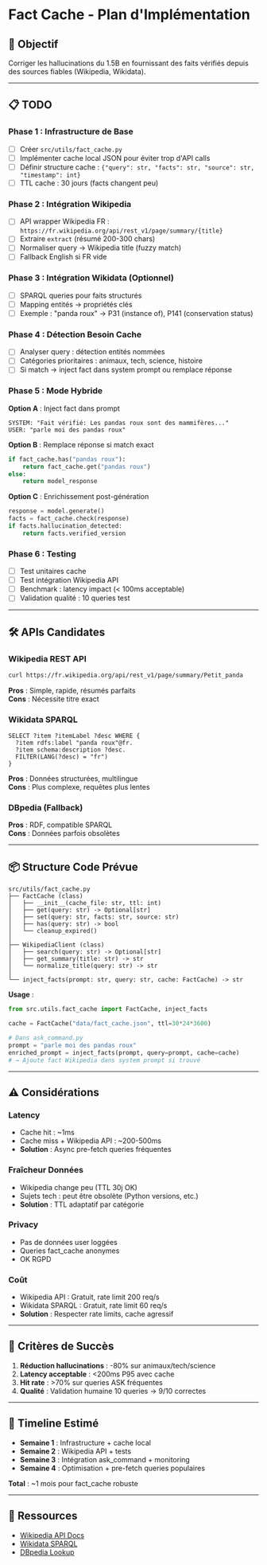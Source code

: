 # Fact Cache - Plan d'Implémentation

## 🎯 Objectif
Corriger les hallucinations du 1.5B en fournissant des faits vérifiés depuis des sources fiables (Wikipedia, Wikidata).

---

## 📋 TODO

### Phase 1 : Infrastructure de Base
- [ ] Créer `src/utils/fact_cache.py`
- [ ] Implémenter cache local JSON pour éviter trop d'API calls
- [ ] Définir structure cache : `{"query": str, "facts": str, "source": str, "timestamp": int}`
- [ ] TTL cache : 30 jours (facts changent peu)

### Phase 2 : Intégration Wikipedia
- [ ] API wrapper Wikipedia FR : `https://fr.wikipedia.org/api/rest_v1/page/summary/{title}`
- [ ] Extraire `extract` (résumé 200-300 chars)
- [ ] Normaliser query → Wikipedia title (fuzzy match)
- [ ] Fallback English si FR vide

### Phase 3 : Intégration Wikidata (Optionnel)
- [ ] SPARQL queries pour faits structurés
- [ ] Mapping entités → propriétés clés
- [ ] Exemple : "panda roux" → P31 (instance of), P141 (conservation status)

### Phase 4 : Détection Besoin Cache
- [ ] Analyser query : détection entités nommées
- [ ] Catégories prioritaires : animaux, tech, science, histoire
- [ ] Si match → inject fact dans system prompt ou remplace réponse

### Phase 5 : Mode Hybride
**Option A** : Inject fact dans prompt
```
SYSTEM: "Fait vérifié: Les pandas roux sont des mammifères..."
USER: "parle moi des pandas roux"
```

**Option B** : Remplace réponse si match exact
```python
if fact_cache.has("pandas roux"):
    return fact_cache.get("pandas roux")
else:
    return model_response
```

**Option C** : Enrichissement post-génération
```python
response = model.generate()
facts = fact_cache.check(response)
if facts.hallucination_detected:
    return facts.verified_version
```

### Phase 6 : Testing
- [ ] Test unitaires cache
- [ ] Test intégration Wikipedia API
- [ ] Benchmark : latency impact (< 100ms acceptable)
- [ ] Validation qualité : 10 queries test

---

## 🛠️ APIs Candidates

### Wikipedia REST API
```bash
curl https://fr.wikipedia.org/api/rest_v1/page/summary/Petit_panda
```
**Pros** : Simple, rapide, résumés parfaits  
**Cons** : Nécessite titre exact

### Wikidata SPARQL
```sparql
SELECT ?item ?itemLabel ?desc WHERE {
  ?item rdfs:label "panda roux"@fr.
  ?item schema:description ?desc.
  FILTER(LANG(?desc) = "fr")
}
```
**Pros** : Données structurées, multilingue  
**Cons** : Plus complexe, requêtes plus lentes

### DBpedia (Fallback)
**Pros** : RDF, compatible SPARQL  
**Cons** : Données parfois obsolètes

---

## 📦 Structure Code Prévue

```
src/utils/fact_cache.py
├── FactCache (class)
│   ├── __init__(cache_file: str, ttl: int)
│   ├── get(query: str) -> Optional[str]
│   ├── set(query: str, facts: str, source: str)
│   ├── has(query: str) -> bool
│   └── cleanup_expired()
│
├── WikipediaClient (class)
│   ├── search(query: str) -> Optional[str]
│   ├── get_summary(title: str) -> str
│   └── normalize_title(query: str) -> str
│
└── inject_facts(prompt: str, query: str, cache: FactCache) -> str
```

**Usage** :
```python
from src.utils.fact_cache import FactCache, inject_facts

cache = FactCache("data/fact_cache.json", ttl=30*24*3600)

# Dans ask_command.py
prompt = "parle moi des pandas roux"
enriched_prompt = inject_facts(prompt, query=prompt, cache=cache)
# → Ajoute fact Wikipedia dans system prompt si trouvé
```

---

## ⚠️ Considérations

### Latency
- Cache hit : ~1ms
- Cache miss + Wikipedia API : ~200-500ms
- **Solution** : Async pre-fetch queries fréquentes

### Fraîcheur Données
- Wikipedia change peu (TTL 30j OK)
- Sujets tech : peut être obsolète (Python versions, etc.)
- **Solution** : TTL adaptatif par catégorie

### Privacy
- Pas de données user loggées
- Queries fact_cache anonymes
- OK RGPD

### Coût
- Wikipedia API : Gratuit, rate limit 200 req/s
- Wikidata SPARQL : Gratuit, rate limit 60 req/s
- **Solution** : Respecter rate limits, cache agressif

---

## 🎯 Critères de Succès

1. **Réduction hallucinations** : -80% sur animaux/tech/science
2. **Latency acceptable** : <200ms P95 avec cache
3. **Hit rate** : >70% sur queries ASK fréquentes
4. **Qualité** : Validation humaine 10 queries → 9/10 correctes

---

## 📅 Timeline Estimé

- **Semaine 1** : Infrastructure + cache local
- **Semaine 2** : Wikipedia API + tests
- **Semaine 3** : Intégration ask_command + monitoring
- **Semaine 4** : Optimisation + pre-fetch queries populaires

**Total** : ~1 mois pour fact_cache robuste

---

## 🔗 Ressources

- [Wikipedia API Docs](https://www.mediawiki.org/wiki/API:Main_page)
- [Wikidata SPARQL](https://query.wikidata.org/)
- [DBpedia Lookup](https://lookup.dbpedia.org/)

